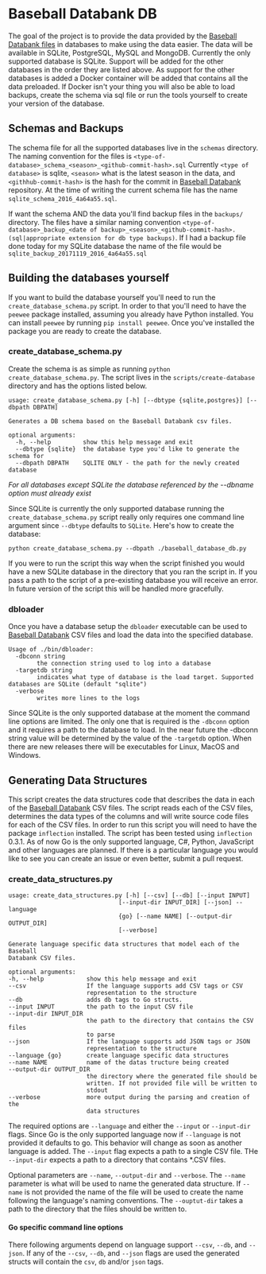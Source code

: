# Baseball Databank DB 

The goal of the project is to provide the data provided by the [Baseball Databank files](https://github.com/chadwickbureau/baseballdatabank) in databases to make using the data easier.  The data will be available in SQLite, PostgreSQL, MySQL and MongoDB.  Currently the only supported database is SQLite.  Support will be added for the other databases in the order they are listed above.  As support for the other databases is added a Docker container will be added that contains all the data preloaded.  If Docker isn't your thing you will also be able to load backups, create the schema via sql file or run the tools yourself to create your version of the database.

## Schemas and Backups
The schema file for all the supported databases live in the `schemas` directory.  The naming convention for the files is `<type-of-database>_schema_<season>_<github-commit-hash>.sql`
Currently `<type of database>` is sqlite, `<season>` what is the latest season in the data, and `<githhub-commit-hash>` is the hash for the commit in [Baseball Databank](https://github.com/chadwickbureau/baseballdatabank) repository.  At the time of writing the current schema file has the name `sqlite_schema_2016_4a64a55.sql`.  

If want the schema AND the data you'll find backup files in the `backups/` directory.  The files have a similar naming convention `<type-of-database>_backup_<date of backup>_<season>_<github-commit-hash>.(sql|appropriate extension for db type backups)`. If I had a backup file done today for my SQLite database the name of the file would be `sqlite_backup_20171119_2016_4a64a55.sql`

## Building the databases yourself
If you want to build the database yourself you'll need to run the `create_database_schema.py` script.  In order to that you'll need to have the `peewee` package installed, assuming you already have Python installed.  You can install `peewee` by running `pip install peewee`. Once you've installed the package you are ready to create the database.


### create_database_schema.py
Create the schema is as simple as running `python create_database_schema.py`.  The script lives in the `scripts/create-database` directory and has the options listed below.

```
usage: create_database_schema.py [-h] [--dbtype {sqlite,postgres}] [--dbpath DBPATH]

Generates a DB schema based on the Baseball Databank csv files.

optional arguments:
  -h, --help         show this help message and exit
  --dbtype {sqlite}  the database type you'd like to generate the schema for
  --dbpath DBPATH    SQLITE ONLY - the path for the newly created database
  ```

_For all databases except SQLite the database referenced by the --dbname option must already exist_

  Since SQLite is currently the only supported database running the `create_database_schema.py` script really only requires one command line argument since `--dbtype` defaults to `SQLite`.  Here's how to create the database:

  `python create_database_schema.py --dbpath ./baseball_database_db.py`

  If you were to run the script this way when the script finished you would have a new SQLite database in the directory that you ran the script in.  If you pass a path to the script of a pre-existing database you will receive an error.  In future version of the script this will be handled more gracefully.

### dbloader 
Once you have a database setup the `dbloader` executable can be used to [Baseball Databank](https://github.com/chadwickbureau/baseballdatabank) CSV files and load the data into the specified database. 

```
Usage of ./bin/dbloader:
  -dbconn string
    	the connection string used to log into a database
  -targetdb string
    	indicates what type of database is the load target. Supported databases are SQLite (default "sqlite")
  -verbose
    	writes more lines to the logs
```

Since SQLite is the only supported database at the moment the command line options are limited.  The only one that is required is the `-dbconn` option and it requires a path to the database to load.   In the near future the -dbconn string value will be determined by the value of the `-targetdb` option.  When there are new releases there will be executables for Linux, MacOS and Windows.

  ## Generating Data Structures
  This script creates the data structures code that describes the data in each of the [Baseball Databank](https://github.com/chadwickbureau/baseballdatabank) CSV files.  The script reads each of the CSV files, determines the data types of the columns and will write source code files for each of the CSV files. In order to run this script you will need to have the package `inflection` installed. The script has been tested using `inflection` 0.3.1.  As of now Go is the only supported language, C#, Python, JavaScript and other languages are planned.  If there is a particular language you would like to see you can create an issue or even better, submit a pull request.

  ### create_data_structures.py
  ```
usage: create_data_structures.py [-h] [--csv] [--db] [--input INPUT]
                                 [--input-dir INPUT_DIR] [--json] --language
                                 {go} [--name NAME] [--output-dir OUTPUT_DIR]
                                 [--verbose]

Generate language specific data structures that model each of the Baseball
Databank CSV files.

optional arguments:
  -h, --help            show this help message and exit
  --csv                 If the language supports add CSV tags or CSV
                        representation to the structure
  --db                  adds db tags to Go structs.
  --input INPUT         the path to the input CSV file
  --input-dir INPUT_DIR
                        the path to the directory that contains the CSV files
                        to parse
  --json                If the language supports add JSON tags or JSON
                        representation to the structure
  --language {go}       create language specific data structures
  --name NAME           name of the datas tructure being created
  --output-dir OUTPUT_DIR
                        the directory where the generated file should be
                        written. If not provided file will be written to
                        stdout
  --verbose             more output during the parsing and creation of the
                        data structures
```

The required options are `--language` and either the `--input` or `--input-dir` flags.  Since Go is the only supported language now if `--language` is not provided it defaults to go.  This behavior will change as soon as another language is added. The `--input` flag expects a path to a single CSV file.  THe `--input-dir` expects a path to a directory that contains *.CSV files.  

Optional parameters are `--name`, `--output-dir` and `--verbose`.  The `--name` parameter is what will be used to name the generated data structure.  If `--name` is not provided the name of the file will be used to create the name following the language's naming conventions.  The `--ouptut-dir` takes a path to the directory that the files should be written to.

#### Go specific command line options

There following arguments depend on language support `--csv`, `--db`, and `--json`. If any of the `--csv`, `--db`, and `--json` flags are used the generated structs will contain the `csv`, `db` and/or `json` tags.

